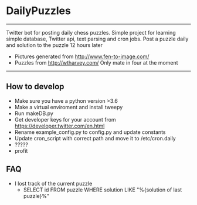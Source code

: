 # DailyPuzzles

---

Twitter bot for posting daily chess puzzles.
Simple project for learning simple database, Twitter api, text parsing and cron jobs. 
Post a puzzle daily and solution to the puzzle 12 hours later

  * Pictures generated from http://www.fen-to-image.com/
  * Puzzles from http://wtharvey.com/ Only mate in four at the moment

---

## How to develop

* Make sure you have a python version >3.6
* Make a virtual enviroment and install tweepy
* Run makeDB.py
* Get developer keys for your account from https://developer.twitter.com/en.html
* Rename example_config.py to config.py and update constants
* Update cron_script with correct path and move it to /etc/cron.daily 
* ?????
* profit

## FAQ

* I lost track of the current puzzle 
  * SELECT id FROM puzzle WHERE solution LIKE "%{solution of last puzzle}%"

